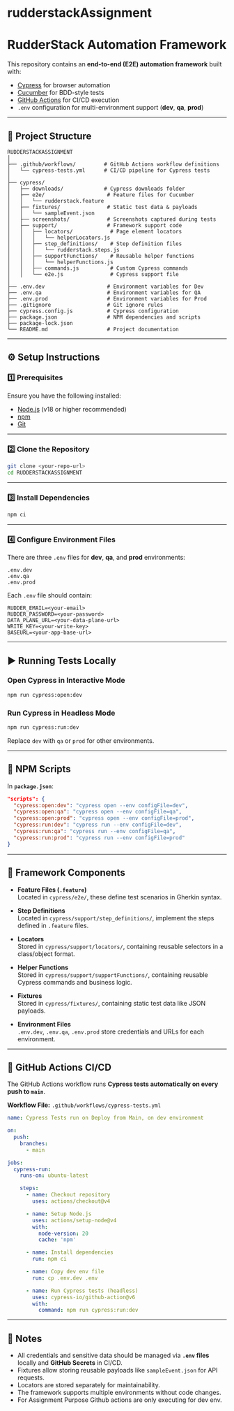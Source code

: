 # rudderstackAssignment
# **RudderStack Automation Framework**

This repository contains an **end-to-end (E2E) automation framework** built with:

- [Cypress](https://www.cypress.io/) for browser automation  
- [Cucumber](https://cucumber.io/) for BDD-style tests  
- [GitHub Actions](https://docs.github.com/en/actions) for CI/CD execution  
- `.env` configuration for multi-environment support (**dev**, **qa**, **prod**)

---

## **📂 Project Structure**

```
RUDDERSTACKASSIGNMENT
│
├── .github/workflows/         # GitHub Actions workflow definitions
│   └── cypress-tests.yml      # CI/CD pipeline for Cypress tests
│
├── cypress/
│   ├── downloads/             # Cypress downloads folder
│   ├── e2e/                    # Feature files for Cucumber
│   │   └── rudderstack.feature
│   ├── fixtures/               # Static test data & payloads
│   │   └── sampleEvent.json
│   ├── screenshots/            # Screenshots captured during tests
│   ├── support/                # Framework support code
│   │   ├── locators/            # Page element locators
│   │   │   └── helperLocators.js
│   │   ├── step_definitions/    # Step definition files
│   │   │   └── rudderstack.steps.js
│   │   ├── supportFunctions/    # Reusable helper functions
│   │   │   └── helperFunctions.js
│   │   ├── commands.js          # Custom Cypress commands
│   │   └── e2e.js               # Cypress support file
│
├── .env.dev                    # Environment variables for Dev
├── .env.qa                     # Environment variables for QA
├── .env.prod                   # Environment variables for Prod
├── .gitignore                  # Git ignore rules
├── cypress.config.js           # Cypress configuration
├── package.json                # NPM dependencies and scripts
├── package-lock.json
└── README.md                   # Project documentation
```

---

## **⚙️ Setup Instructions**

### **1️⃣ Prerequisites**
Ensure you have the following installed:
- [Node.js](https://nodejs.org/) (v18 or higher recommended)
- [npm](https://www.npmjs.com/)
- [Git](https://git-scm.com/)

---

### **2️⃣ Clone the Repository**
```bash
git clone <your-repo-url>
cd RUDDERSTACKASSIGNMENT
```

---

### **3️⃣ Install Dependencies**
```bash
npm ci
```

---

### **4️⃣ Configure Environment Files**
There are three `.env` files for **dev**, **qa**, and **prod** environments:
```
.env.dev
.env.qa
.env.prod
```

Each `.env` file should contain:
```
RUDDER_EMAIL=<your-email>
RUDDER_PASSWORD=<your-password>
DATA_PLANE_URL=<your-data-plane-url>
WRITE_KEY=<your-write-key>
BASEURL=<your-app-base-url>
```

---

## **▶️ Running Tests Locally**

### **Open Cypress in Interactive Mode**
```bash
npm run cypress:open:dev
```

### **Run Cypress in Headless Mode**
```bash
npm run cypress:run:dev
```

Replace `dev` with `qa` or `prod` for other environments.

---

## **📜 NPM Scripts**

In **`package.json`**:
```json
"scripts": {
  "cypress:open:dev": "cypress open --env configFile=dev",
  "cypress:open:qa": "cypress open --env configFile=qa",
  "cypress:open:prod": "cypress open --env configFile=prod",
  "cypress:run:dev": "cypress run --env configFile=dev",
  "cypress:run:qa": "cypress run --env configFile=qa",
  "cypress:run:prod": "cypress run --env configFile=prod"
}
```

---

## **🧩 Framework Components**

- **Feature Files (`.feature`)**  
  Located in `cypress/e2e/`, these define test scenarios in Gherkin syntax.

- **Step Definitions**  
  Located in `cypress/support/step_definitions/`, implement the steps defined in `.feature` files.

- **Locators**  
  Stored in `cypress/support/locators/`, containing reusable selectors in a class/object format.

- **Helper Functions**  
  Stored in `cypress/support/supportFunctions/`, containing reusable Cypress commands and business logic.

- **Fixtures**  
  Stored in `cypress/fixtures/`, containing static test data like JSON payloads.

- **Environment Files**  
  `.env.dev`, `.env.qa`, `.env.prod` store credentials and URLs for each environment.

---

## **🚀 GitHub Actions CI/CD**

The GitHub Actions workflow runs **Cypress tests automatically on every push to `main`**.

**Workflow File:** `.github/workflows/cypress-tests.yml`
```yaml
name: Cypress Tests run on Deploy from Main, on dev environment

on:
  push:
    branches:
      - main

jobs:
  cypress-run:
    runs-on: ubuntu-latest

    steps:
      - name: Checkout repository
        uses: actions/checkout@v4

      - name: Setup Node.js
        uses: actions/setup-node@v4
        with:
          node-version: 20
          cache: 'npm'

      - name: Install dependencies
        run: npm ci

      - name: Copy dev env file
        run: cp .env.dev .env  

      - name: Run Cypress tests (headless)
        uses: cypress-io/github-action@v6
        with:
          command: npm run cypress:run:dev
```

---

## **📌 Notes**
- All credentials and sensitive data should be managed via **`.env` files** locally and **GitHub Secrets** in CI/CD.
- Fixtures allow storing reusable payloads like `sampleEvent.json` for API requests.
- Locators are stored separately for maintainability.
- The framework supports multiple environments without code changes.
- For Assignment Purpose Github actions are only executing for dev env.
